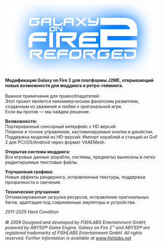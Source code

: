 <p align="center">
  <img src="github/logo.png"/>
</p>

<b>Модификация Galaxy on Fire 2 для платформы J2ME, открывающий новые возможности для моддинга и ретро-гейминга.</b>
<br><br>Важное примечание для правообладателей:
<br>Этот проект является некоммерческим фанатским развитием, созданным из уважения и любви к оригинальной игре.
<br>Если вы против — мы найдем решение.

<b>Возможности:</b>
<br>Портированный сенсорный интерфейс с HD версий.
<br>Плавное и точное управление, кастомизируемые кнопки и джойстик.
<br>Поддержка моделей из HD-версий: Импорт кораблей и станций из GoF 2 для PC/iOS/Android через формат V4AEMesh.

<b>Открытая система моддинга:</b>
<br>Все игровые данные (корабли, системы, предметы) вынесены в легко редактируемые текстовые файлы.

<b>Улучшенная графика:</b>
<br>Новые эффекты рендеринга, исправленные текстуры, поддержка прозрачности и свечения.

<b>Технические улучшения:</b>
<br>Оптимизированная загрузка ресурсов, исправление оригинальных багов, адаптация под современные эмуляторы и устройства.

<i>2011-2025 Hard Condition</i>
<br><br><i>© 2009 Designed and developed by FISHLABS Entertainment GmbH, powered by ABYSS® Game
Engine. Galaxy on Fire 2™ and ABYSS® are registered trademarks of FISHLABS
Entertainment GmbH. All rights reserved. Further information is available at www.fishlabs.net</i>